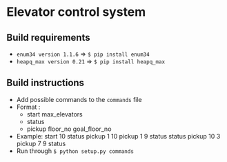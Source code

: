 # Elevator control system

## Build requirements
- `enum34 version 1.1.6` => `$ pip install enum34`
- `heapq_max version 0.21` => `$ pip install heapq_max`

## Build instructions
- Add possible commands to the `commands` file
- Format :
    * start max_elevators
    * status
    * pickup floor_no goal_floor_no
- Example:
    start 10
    status
    pickup 1 10
    pickup 1 9
    status
    status
    pickup 10 3
    pickup 7 9
    status
- Run through `$ python setup.py commands`
